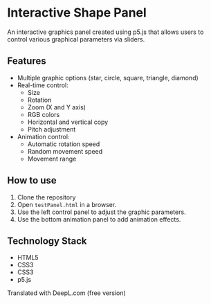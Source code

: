 # Interactive Shape Panel

An interactive graphics panel created using p5.js that allows users to control various graphical parameters via sliders.

## Features

- Multiple graphic options (star, circle, square, triangle, diamond)
- Real-time control:
  - Size
  - Rotation
  - Zoom (X and Y axis)
  - RGB colors
  - Horizontal and vertical copy
  - Pitch adjustment
- Animation control:
  - Automatic rotation speed
  - Random movement speed
  - Movement range

## How to use

1. Clone the repository
2. Open `testPanel.html` in a browser.
3. Use the left control panel to adjust the graphic parameters.
4. Use the bottom animation panel to add animation effects.

## Technology Stack

- HTML5
- CSS3
- CSS3
- p5.js 

Translated with DeepL.com (free version)